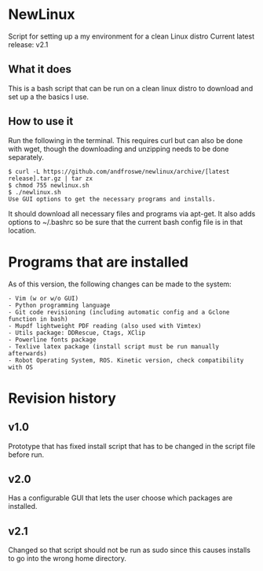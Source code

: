# NewLinux
Script for setting up a my environment for a clean Linux distro
Current latest release: v2.1

## What it does
This is a bash script that can be run on a clean linux distro to download and set up 
a the basics I use.

## How to use it
Run the following in the terminal. This requires curl but can also be done with
wget, though the downloading and unzipping needs to be done separately.

    $ curl -L https://github.com/andfroswe/newlinux/archive/[latest release].tar.gz | tar zx
    $ chmod 755 newlinux.sh
    $ ./newlinux.sh
    Use GUI options to get the necessary programs and installs.

It should download all necessary files and programs via apt-get. It also adds 
options to ~/.bashrc so be sure that the current bash config file is in that
location.

# Programs that are installed
As of this version, the following changes can be made to the system:

    - Vim (w or w/o GUI)
    - Python programming language
    - Git code revisioning (including automatic config and a Gclone function in bash)
    - Mupdf lightweight PDF reading (also used with Vimtex)
    - Utils package: DDRescue, Ctags, XClip
    - Powerline fonts package
    - Texlive latex package (install script must be run manually afterwards)
    - Robot Operating System, ROS. Kinetic version, check compatibility with OS

# Revision history

## v1.0
Prototype that has fixed install script that has to be changed in the script
file before run.

## v2.0
Has a configurable GUI that lets the user choose which packages are installed.

## v2.1
Changed so that script should not be run as sudo since this causes installs to
go into the wrong home directory.
